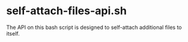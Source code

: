 # self-attach-files-api.sh
The API on this bash script is designed to self-attach additional files to itself.
